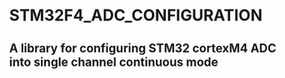 # STM32F4_ADC_CONFIGURATION
## A library for configuring STM32 cortexM4 ADC into single channel continuous mode
